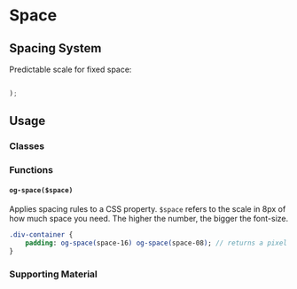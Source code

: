 # Space

## Spacing System

Predictable scale for fixed space:

```scss

);
```

## Usage

### Classes

### Functions

#### `og-space($space)`

Applies spacing rules to a CSS property. `$space` refers to the scale in 8px of how much space you need. The higher the number, the bigger the font-size.

```sass
.div-container {
    padding: og-space(space-16) og-space(space-08); // returns a pixel value for those variables
}
```

### Supporting Material

